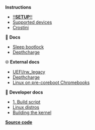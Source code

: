 **Instructions**
  
  - [‼️**SETUP**‼️](/)
  - [Supported devices](/pages/devices.md)
  - [Crostini](/pages/crostini.md)

📖 **Docs**

  - [Sleep bootlock](/pages/bootlock.md)
  - [Depthcharge](/pages/depthcharge.md)

🌐 **External docs**

  - [UEFI/rw_legacy](https://mrchromebox.tech/#bootmodes)
  - [Depthcharge](https://libreboot.org/docs/depthcharge/)
  - [Linux on pre-coreboot Chromebooks](https://github.com/nh2/chrubuntu-anyos)  

📖 **Developer docs**

  - [1. Build script](/dev-pages/build-script.md)
  - [Linux distros](/dev-pages/distros.md)
  - [Building the kernel](/dev-pages/kernel.md)

**[Source code](https://github.com/eupnea-linux/eupnea)**  
